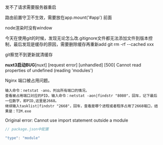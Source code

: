 发不了请求需要服务器重启

路由前置守卫不生效，需要放在app.mount('#app') 前面

node渲染时没有window

今天在使用git的时候，发现无论怎么改.gitignore文件都无法添加文件到版本控制，最后发现是缓存的原因，需要删除缓存再重新add
git rm -rf --cached xxx

git察觉不到更新就清缓存

**nuxt3启动BUG**[nuxt] [request error] [unhandled] [500] Cannot read properties of undefined (reading 'modules')

Nginx 端口被占用问题。

```
输入命令：netstat -ano，列出所有端口的情况。
查看被占用端口对应的PID，输入命令：netstat -aon|findstr "8080"，回车，记下最后一位数字，即PID,这里是2668。
继续输入tasklist|findstr "2668"，回车，查看是哪个进程或者程序占用了2668端口，结果是：TIM.exe
```

Original error: Cannot use import statement outside a module

```javascript
// package.json中配置

"type": "module"
```

